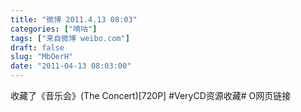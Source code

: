 ```yaml
---
title: "微博 2011.4.13 08:03"
categories: ["嘀咕"]
tags: ["来自微博 weibo.com"]
draft: false
slug: "MbOerH"
date: "2011-04-13 08:03:00"
---
```


<p>收藏了《音乐会》(The Concert)[720P] #VeryCD资源收藏# O网页链接 ​​​​</p>
